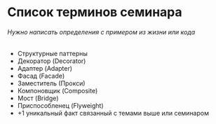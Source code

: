 # Список терминов семинара
###### Нужно написать определения с примером из жизни или кода
- Структурные паттерны 
- Декоратор (Decorator)
- Адаптер (Adapter)
- Фасад (Facade)
- Заместитель (Прокси)
- Компоновщик (Composite)
- Мост (Bridge)
- Приспособленец (Flyweight)
- +1 уникальный факт связанный с темами выше или семинаром